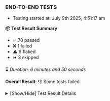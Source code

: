 ### END-TO-END TESTS

- Testing started at: July 9th 2025, 4:51:17 am

**📦 Test Result Summary**

- ✅ 70 passed
- ❌ 1 failed
- ⚠️ 6 flaked
- ⏩ 3 skipped

⌛ _Duration: 6 minutes and 50 seconds_

**Overall Result**: 👎 Some tests failed.



<details>
    <summary>[Show/Hide] Test Result Details</summary>
    <div markdown="1">

| Test | Browser | Test Case | Tags | Result |
| :---: | :---: | :--- | :---: | :---: |
| 1 | chromium-meshery-provider | Configure Existing Istio adapter through Mesh Adapter URL from Management page | unstable | ⚠️ |
| 2 | chromium-meshery-provider | Add a cluster connection by uploading kubeconfig file |  | ⚠️ |
| 3 | chromium-meshery-provider | Transition to disconnected state and then back to connected state |  | ❌ |
| 4 | chromium-meshery-provider | Transition to ignored state and then back to connected state |  | ➖ |
| 5 | chromium-meshery-provider | Transition to not found state and then back to connected state |  | ➖ |
| 6 | chromium-meshery-provider | Delete Kubernetes cluster connections |  | ➖ |
| 7 | chromium-meshery-provider | Connect to Meshery Istio Adapter and configure it |  | ⚠️ |
| 8 | chromium-meshery-provider | Ping Istio Adapter | unstable | ⚠️ |

</div>
</details>


<!-- To see the full report, please visit our CI/CD pipeline with reporter. -->